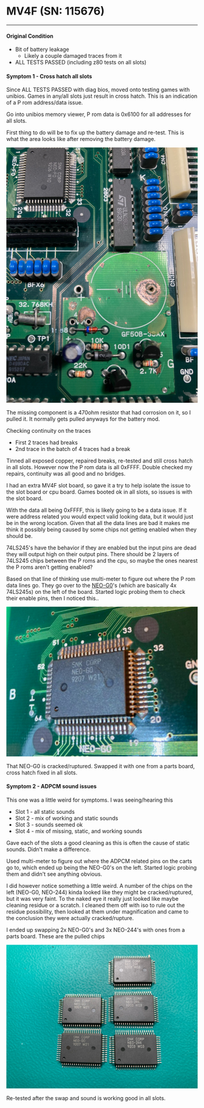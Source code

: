 # MV4F (SN: 115676)
---

#### Original Condition
* Bit of battery leakage
  * Likely a couple damaged traces from it
* ALL TESTS PASSED (including z80 tests on all slots)

#### Symptom 1 - Cross hatch all slots
Since ALL TESTS PASSED with diag bios, moved onto testing games with unibios.  Games in any/all slots just result in cross hatch.  This is an indication of a P rom address/data issue.

Go into unibios memory viewer, P rom data is 0x6100 for all addresses for all slots.

First thing to do will be to fix up the battery damage and re-test.  This is what the area looks like after removing the battery damage.

![mv4f 115676 symptom#1 pic1](images/mv4f_115676_s1-1.jpg)

The missing component is a 470ohm resistor that had corrosion on it, so I pulled it.  It normally gets pulled anyways for the battery mod.

Checking continuity on the traces
* First 2 traces had breaks
* 2nd trace in the batch of 4 traces had a break

Tinned all exposed copper, repaired breaks, re-tested and still cross hatch in all slots.  However now the P rom data is all 0xFFFF.  Double checked my repairs, continuity was all good and no bridges.

I had an extra MV4F slot board, so gave it a try to help isolate the issue to the slot board or cpu board.  Games booted ok in all slots, so issues is with the slot board.

With the data all being 0xFFFF, this is likely going to be a data issue.  If it were address related you would expect valid looking data, but it would just be in the wrong location.  Given that all the data lines are bad it makes me think it possibly being caused by some chips not getting enabled when they should be.

74LS245's have the behavior if they are enabled but the input pins are dead they will output high on their output pins.  There should be 2 layers of 74LS245 chips between the P roms and the cpu, so maybe the ones nearest the P roms aren't getting enabled?

Based on that line of thinking use multi-meter to figure out where the P rom data lines go.  They go over to the [NEO-G0](https://wiki.neogeodev.org/index.php?title=NEO-G0)'s (which are basically 4x 74LS245s) on the left of the board.  Started logic probing them to check their enable pins, then I noticed this..

![mv4f 115676 symptom#1 pic2](images/mv4f_115676_s1-2.jpg)

That NEO-G0 is cracked/ruptured.  Swapped it with one from a parts board, cross hatch fixed in all slots.

#### Symptom 2 - ADPCM sound issues
This one was a little weird for symptoms.  I was seeing/hearing this

* Slot 1 - all static sounds
* Slot 2 - mix of working and static sounds
* Slot 3 - sounds seemed ok
* Slot 4 - mix of missing, static, and working sounds

Gave each of the slots a good cleaning as this is often the cause of static sounds.  Didn't make a difference.

Used multi-meter to figure out where the ADPCM related pins on the carts go to, which ended up being the NEO-G0's on the left.  Started logic probing them and didn't see anything obvious.  

I did however notice something a little weird.  A number of the chips on the left (NEO-G0, NEO-244) kinda looked like they might be cracked/ruptured, but it was very faint.  To the naked eye it really just looked like maybe cleaning residue or a scratch.  I cleaned them off with iso to rule out the residue possibility, then looked at them under magnification and came to the conclusion they were actually cracked/rupture.

I ended up swapping 2x NEO-G0's and 3x NEO-244's with ones from a parts board.  These are the pulled chips

![mv4f 115676 symptom#2](images/mv4f_115676_s2.jpg)

Re-tested after the swap and sound is working good in all slots.
